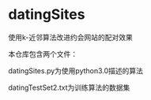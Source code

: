 # datingSites
使用k-近邻算法改进约会网站的配对效果

本仓库包含两个文件：
  
  datingSites.py为使用python3.0描述的算法
  
  datingTestSet2.txt为训练算法的数据集
